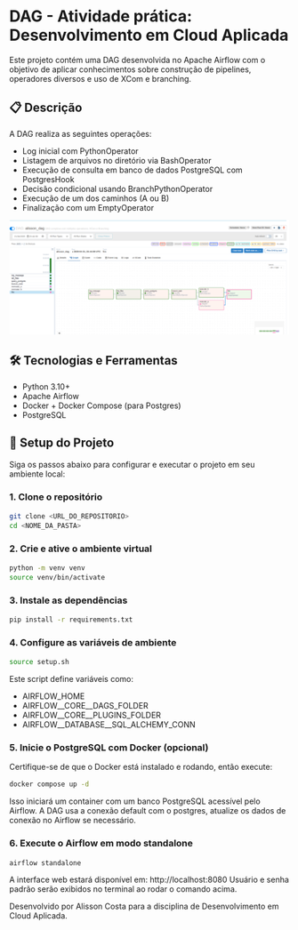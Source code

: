 # DAG - Atividade prática: Desenvolvimento em Cloud Aplicada

Este projeto contém uma DAG desenvolvida no Apache Airflow com o objetivo de aplicar conhecimentos sobre construção de pipelines, operadores diversos e uso de XCom e branching.

## 📋 Descrição

A DAG realiza as seguintes operações:

- Log inicial com PythonOperator
- Listagem de arquivos no diretório via BashOperator
- Execução de consulta em banco de dados PostgreSQL com PostgresHook
- Decisão condicional usando BranchPythonOperator
- Execução de um dos caminhos (A ou B)
- Finalização com um EmptyOperator


<p align="center">
   <img src=".github/screenshots/demo.png" width="600"/>
</p>

## 🛠️ Tecnologias e Ferramentas

- Python 3.10+
- Apache Airflow
- Docker + Docker Compose (para Postgres)
- PostgreSQL

## 🚀 Setup do Projeto

Siga os passos abaixo para configurar e executar o projeto em seu ambiente local:

### 1. Clone o repositório

```bash
git clone <URL_DO_REPOSITORIO>
cd <NOME_DA_PASTA>
```

### 2. Crie e ative o ambiente virtual

```bash
python -m venv venv
source venv/bin/activate
```

### 3. Instale as dependências
```bash
pip install -r requirements.txt

```


### 4. Configure as variáveis de ambiente
```bash
source setup.sh

```

Este script define variáveis como:

- AIRFLOW_HOME
- AIRFLOW__CORE__DAGS_FOLDER
- AIRFLOW__CORE__PLUGINS_FOLDER
- AIRFLOW__DATABASE__SQL_ALCHEMY_CONN

### 5. Inicie o PostgreSQL com Docker (opcional)

Certifique-se de que o Docker está instalado e rodando, então execute:

```bash
docker compose up -d
```

Isso iniciará um container com um banco PostgreSQL acessível pelo Airflow. A DAG usa a conexão default com o postgres, atualize os dados de conexão no Airflow se necessário.

### 6. Execute o Airflow em modo standalone

```bash
airflow standalone
```

A interface web estará disponível em: http://localhost:8080
Usuário e senha padrão serão exibidos no terminal ao rodar o comando acima.


Desenvolvido por Alisson Costa para a disciplina de Desenvolvimento em Cloud Aplicada.


